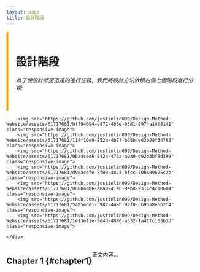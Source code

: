 ```yaml
---
layout: page
title: 設計階段
---
```


<style>
    .sidebar {
        border-left: 5px solid orange;
        padding-left: 20px;
        padding-right: 10px;
    }

    .sidebar a {
        display: block;
        margin-top: 10px;
    }

    .container {
        display: flex;
        flex-wrap: wrap;
        justify-content: flex-start;
        align-items: flex-start;
    }

    .image-container {
        display: flex;
        flex-wrap: wrap;
        align-items: flex-start;
        justify-content: flex-start;
    }

    .responsive-image {
        max-width: 100%;
        height: auto;
    }

    @media (max-width: 600px) {
        .container {
            flex-direction: column;
        }

        .sidebar {
            width: 100%;
            max-width: none;
            padding: 20px;
            border-left: none;
            border-top: 5px solid orange;
        }

        .sidebar a {
            margin-top: 0;
        }
    }
</style>

<div class="container">
    <div class="sidebar">
        <br>
        <h1>設計階段</h1>
        <h6>為了使設計師更迅速的進行任務，我們將設計方法依照右側七個階段進行分類:</h6>
        <br>
    </div>
    <div class="image-container">
        
        <img src="https://github.com/justinlin099/Design-Method-Website/assets/61717681/bf794094-e872-483e-9581-9974a14f8141" class="responsive-image">
        <img src="https://github.com/justinlin099/Design-Method-Website/assets/61717681/118f10e9-852a-4b77-b65b-e63b28f34783" class="responsive-image">
        <img src="https://github.com/justinlin099/Design-Method-Website/assets/61717681/0ba4ced6-512a-476a-a0a9-d92b3bf8d399" class="responsive-image">
        <img src="https://github.com/justinlin099/Design-Method-Website/assets/61717681/d90acefe-8f00-4823-bfcc-70b689625c2b" class="responsive-image">
        <img src="https://github.com/justinlin099/Design-Method-Website/assets/61717681/06084e86-a8a0-41e6-8eb8-9314c4c10684" class="responsive-image">
        <img src="https://github.com/justinlin099/Design-Method-Website/assets/61717681/5a85edd1-3987-448b-92f0-cb9ba8e6b2f4" class="responsive-image">
        <img src="https://github.com/justinlin099/Design-Method-Website/assets/61717681/1e13ef1e-9d4d-4880-a332-1a41fc163b3d" class="responsive-image">

    </div>
</div>




## Chapter 1 {#chapter1}
正文内容...
